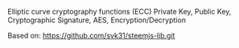 Elliptic curve cryptography functions (ECC)
Private Key, Public Key, Cryptographic Signature, AES, Encryption/Decryption

Based on: https://github.com/svk31/steemjs-lib.git